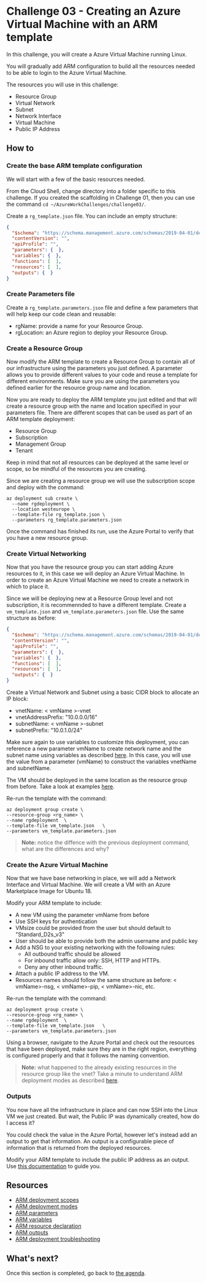 # Challenge 03 - Creating an Azure Virtual Machine with an ARM template

In this challenge, you will create a Azure Virtual Machine running Linux.

You will gradually add ARM configuration to build all the resources needed to be able to login to the Azure Virtual Machine.

The resources you will use in this challenge:

- Resource Group
- Virtual Network
- Subnet
- Network Interface
- Virtual Machine
- Public IP Address

## How to

### Create the base ARM template configuration

We will start with a few of the basic resources needed.

From the Cloud Shell, change directory into a folder specific to this challenge. If you created the scaffolding in Challenge 01, then you can use the command `cd ~/AzureWorkChallenges/challenge03/`.

Create a `rg_template.json` file. You can include an empty structure:

```json
{
  "$schema": "https://schema.management.azure.com/schemas/2019-04-01/deploymentTemplate.json#",
  "contentVersion": "",
  "apiProfile": "",
  "parameters": {  },
  "variables": {  },
  "functions": [  ],
  "resources": [  ],
  "outputs": {  }
}
```

### Create Parameters file

Create a `rg_template.parameters.json` file  and define a few parameters that will help keep our code clean and reusable:

- rgName: provide a name for your Resource Group.
- rgLocation: an Azure region to deploy your Resource Group.

### Create a Resource Group

Now modify the ARM template to create a Resource Group to contain all of our infrastructure using the parameters you just defined. A parameter allows you to provide different values to your code and reuse a template for different environments. Make sure you are using the parameters you defined earlier for the resource group name and location.

Now you are ready to deploy the ARM template you just edited and that will create a resource group with the name and location specified in your parameters file. There are different scopes that can be used as part of an ARM template deployment:

- Resource Group
- Subscription
- Management Group
- Tenant

Keep in mind that not all resources can be deployed at the same level or scope, so be mindful of the resources you are creating.

Since we are creating a resource group we will use the subscription scope and deploy with the command:

```shell
az deployment sub create \
  --name rgdeployment \
  --location westeurope \
  --template-file rg_template.json \
  --parameters rg_template.parameters.json
```

Once the command has finished its run, use the Azure Portal to verify that you have a new resource group.

### Create Virtual Networking

Now that you have the resource group you can start adding Azure resources to it, in this case we will deploy an Azure Virtual Machine. In order to create an Azure Virtual Machine we need to create a network in which to place it.

Since we will be deploying new at a Resource Group level and not subscription, it is recommennded to have a different template. Create a `vm_template.json` and `vm_template.parameters.json` file. Use the same structure as before:

```json
{
  "$schema": "https://schema.management.azure.com/schemas/2019-04-01/deploymentTemplate.json#",
  "contentVersion": "",
  "apiProfile": "",
  "parameters": {  },
  "variables": {  },
  "functions": [  ],
  "resources": [  ],
  "outputs": {  }
}
```

Create a Virtual Network and Subnet using a basic CIDR block to allocate an IP block:

- vnetName: < vmName >-vnet
- vnetAddressPrefix: "10.0.0.0/16"
- subnetName: < vmName >-subnet
- subnetPrefix: "10.0.1.0/24"

Make sure again to use variables to customize this deployment, you can reference a new parameter vmName to create network name and the subnet name using variables as described [here](https://docs.microsoft.com/en-us/azure/azure-resource-manager/templates/template-variables?tabs=json). In this case, you will use the value from a parameter (vmName) to construct the variables vnetName and subnetName.

The VM should be deployed in the same location as the resource group from before. Take a look at examples [here](https://docs.microsoft.com/en-us/azure/azure-resource-manager/templates/template-parameters?tabs=json).

Re-run the template with the command:

```shell
az deployment group create \
--resource-group <rg_name> \
--name rgdeployment  \
--template-file vm_template.json   \
--parameters vm_template.parameters.json
```

> **Note:** notice the diffence with the previous deployment command, what are the differences and why?

### Create the Azure Virtual Machine

Now that we have base networking in place, we will add a Network Interface and Virtual Machine. We will create a VM with an Azure Marketplace Image for Ubuntu 18.

Modify your ARM template to include:

- A new VM using the parameter vmName from before
- Use SSH keys for authentication
- VMsize could be provided from the user but should default to "Standard_D2s_v3"
- User should be able to provide both the admin username and public key
- Add a NSG to your existing networking with the following rules:
  - All outbound traffic should be allowed
  - For inbound traffic allow only: SSH, HTTP and HTTPs.
  - Deny any other inbound traffic.
- Attach a public IP address to the VM.
- Resources names should follow the same structure as before: < vmName>-nsg, < vmName>-pip, < vmName>-nic, etc.

Re-run the template with the command:

```shell
az deployment group create \
--resource-group <rg_name> \
--name rgdeployment  \
--template-file vm_template.json   \
--parameters vm_template.parameters.json
```

Using a browser, navigate to the Azure Portal and check out the resources that have been deployed, make sure they are in the right region, everything is configured properly and that it follows the naming convention.

> **Note:** what happened to the already existing resources in the resource group like the vnet? Take a minute to understand ARM deployment modes as described [here](https://docs.microsoft.com/en-us/azure/azure-resource-manager/templates/deployment-modes).

### Outputs

You now have all the infrastructure in place and can now SSH into the Linux VM we just created. But wait, the Public IP was dynamically created, how do I access it?

You could check the value in the Azure Portal, however let's instead add an output to get that information. An output is a configurable piece of information that is returned from the deployed resources.

Modify your ARM template to include the public IP address as an output. Use [this documentation](https://docs.microsoft.com/en-us/azure/azure-resource-manager/templates/template-outputs?tabs=json%2Cazure-cli) to guide you.

## Resources

- [ARM deployment scopes](https://docs.microsoft.com/en-us/azure/azure-resource-manager/templates/deploy-to-resource-group?tabs=azure-cli)
- [ARM deployment modes](https://docs.microsoft.com/en-us/azure/azure-resource-manager/templates/deployment-modes)
- [ARM parameters](https://docs.microsoft.com/en-us/azure/azure-resource-manager/templates/template-parameters?tabs=json)
- [ARM variables](https://docs.microsoft.com/en-us/azure/azure-resource-manager/templates/template-variables?tabs=json)
- [ARM resource declaration](https://docs.microsoft.com/en-us/azure/azure-resource-manager/templates/resource-declaration?tabs=json)
- [ARM outputs](https://docs.microsoft.com/en-us/azure/azure-resource-manager/templates/template-outputs?tabs=json%2Cazure-powershell)
- [ARM deployment troubleshooting](https://docs.microsoft.com/en-us/azure/azure-resource-manager/templates/common-deployment-errors)

## What's next?

Once this section is completed, go back to [the agenda](../../README.md).
